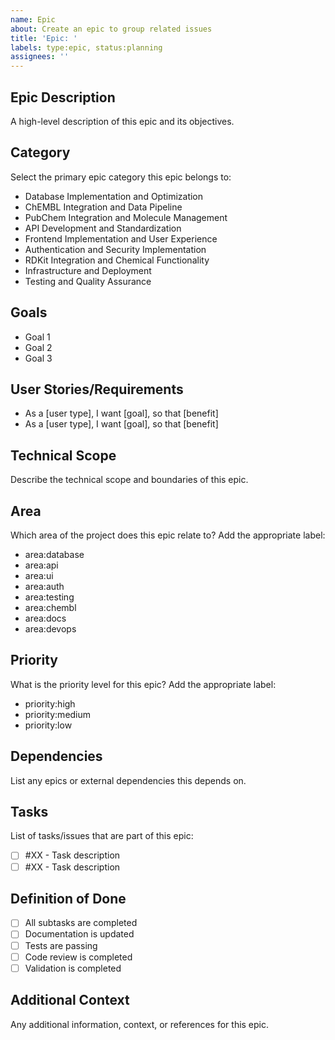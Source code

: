 ```yaml
---
name: Epic
about: Create an epic to group related issues
title: 'Epic: '
labels: type:epic, status:planning
assignees: ''
---
```


## Epic Description
A high-level description of this epic and its objectives.

## Category
Select the primary epic category this epic belongs to:
- Database Implementation and Optimization
- ChEMBL Integration and Data Pipeline
- PubChem Integration and Molecule Management
- API Development and Standardization
- Frontend Implementation and User Experience
- Authentication and Security Implementation
- RDKit Integration and Chemical Functionality
- Infrastructure and Deployment
- Testing and Quality Assurance

## Goals
- Goal 1
- Goal 2
- Goal 3

## User Stories/Requirements
- As a [user type], I want [goal], so that [benefit]
- As a [user type], I want [goal], so that [benefit]

## Technical Scope
Describe the technical scope and boundaries of this epic.

## Area
Which area of the project does this epic relate to? Add the appropriate label:
- area:database
- area:api
- area:ui
- area:auth
- area:testing
- area:chembl
- area:docs
- area:devops

## Priority
What is the priority level for this epic? Add the appropriate label:
- priority:high
- priority:medium
- priority:low

## Dependencies
List any epics or external dependencies this depends on.

## Tasks
List of tasks/issues that are part of this epic:
- [ ] #XX - Task description
- [ ] #XX - Task description

## Definition of Done
- [ ] All subtasks are completed
- [ ] Documentation is updated
- [ ] Tests are passing
- [ ] Code review is completed
- [ ] Validation is completed

## Additional Context
Any additional information, context, or references for this epic.